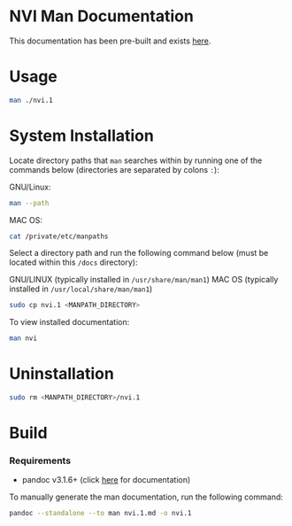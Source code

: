 # NVI Man Documentation

This documentation has been pre-built and exists [here](nvi.1). 

# Usage

```bash
man ./nvi.1
```

# System Installation

Locate directory paths that `man` searches within by running one of the commands below (directories are separated by colons `:`):

GNU/Linux:
```bash
man --path
```
MAC OS:
```bash
cat /private/etc/manpaths
```

Select a directory path and run the following command below (must be located within this `/docs` directory):

GNU/LINUX (typically installed in `/usr/share/man/man1`)
MAC OS (typically installed in `/usr/local/share/man/man1`)
```bash
sudo cp nvi.1 <MANPATH_DIRECTORY>
```

To view installed documentation:
```bash
man nvi
```

# Uninstallation

```bash
sudo rm <MANPATH_DIRECTORY>/nvi.1
```

# Build
### Requirements
- pandoc v3.1.6+ (click [here](https://pandoc.org/MANUAL.html) for documentation)

To manually generate the man documentation, run the following command:
```bash
pandoc --standalone --to man nvi.1.md -o nvi.1
```
